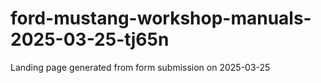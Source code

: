 # ford-mustang-workshop-manuals-2025-03-25-tj65n
Landing page generated from form submission on 2025-03-25
